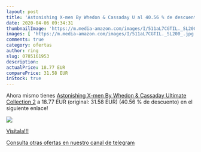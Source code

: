 ```yaml
---
layout: post
title: 'Astonishing X-men By Whedon & Cassaday U al 40.56 % de descuento'
date: 2020-04-06 09:34:31
thumbnailImage: 'https://m.media-amazon.com/images/I/511aL7CGTIL._SL200_.jpg'
images: [ 'https://m.media-amazon.com/images/I/511aL7CGTIL._SL200_.jpg' ]
comments: true
category: ofertas
author: ring
slug: 0785161953
description:
actualPrice: 18.77 EUR
comparePrice: 31.58 EUR
inStock: true
---
```


Ahora mismo tienes [Astonishing X-men By Whedon & Cassaday Ultimate Collection 2](https://www.amazon.com/dp/0785161953/?tag=redken08-20) a 18.77 EUR (original: 31.58 EUR) (40.56 %  de descuento) en el siguiente enlace!

[![](https://m.media-amazon.com/images/I/511aL7CGTIL._SL200_.jpg)](https://www.amazon.com/dp/0785161953/?tag=redken08-20)

[Visítala!!!](https://www.amazon.com/dp/0785161953/?tag=redken08-20)

[Consulta otras ofertas en nuestro canal de telegram](https://t.me/s/ofertas25)
